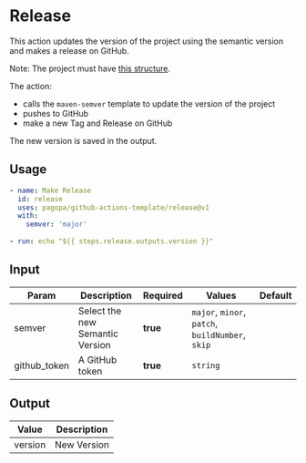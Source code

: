 # Release
This action updates the version of the project using the semantic version and makes a release on GitHub.

Note: The project must have [this structure](https://github.com/pagopa/template-java-spring-microservice).

The action:
- calls the `maven-semver` template to update the version of the project
- pushes to GitHub
- make a new Tag and Release on GitHub

The new version is saved in the output.

## Usage

``` yaml
- name: Make Release
  id: release
  uses: pagopa/github-actions-template/release@v1
  with:
    semver: 'major'
      
- run: echo "${{ steps.release.outputs.version }}"
```

## Input

| Param        | Description                     | Required | Values                                           | Default |
|--------------|---------------------------------|----------|--------------------------------------------------|---------|
| semver       | Select the new Semantic Version | **true** | `major`, `minor`, `patch`, `buildNumber`, `skip` |         |
| github_token | A GitHub token                  | **true** | `string`                                         |         |

## Output
| Value   | Description |
|---------|-------------|
| version | New Version |
